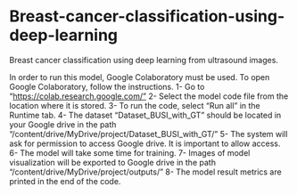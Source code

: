 # Breast-cancer-classification-using-deep-learning
Breast cancer classification using deep learning from ultrasound images.

In order to run this model, Google Colaboratory must be used. To open Google Colaboratory, follow the instructions.
1- Go to “https://colab.research.google.com/”
2- Select the model code file from the location where it is stored.
3- To run the code, select “Run all” in the Runtime tab.
4- The dataset “Dataset_BUSI_with_GT” should be located in your Google drive in the path “/content/drive/MyDrive/project/Dataset_BUSI_with_GT/”
5- The system will ask for permission to access Google drive. It is important to allow access.
6- The model will take some time for training.
7- Images of model visualization will be exported to Google drive in the path “/content/drive/MyDrive/project/outputs/”
8- The model result metrics are printed in the end of the code.
